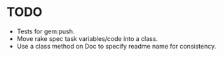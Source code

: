 TODO
====

* Tests for gem:push.
* Move rake spec task variables/code into a class.
* Use a class method on Doc to specify readme name for consistency.
